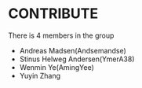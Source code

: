 # CONTRIBUTE
There is 4 members in the group
+ Andreas Madsen(Andsemandse)
+ Stinus Helweg Andersen(YmerA38)
+ Wenmin Ye(AmingYee)
+ Yuyin Zhang